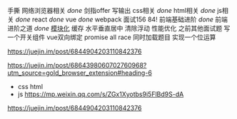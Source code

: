 手撕 
网络浏览器相关 *done*
剑指offer 
写输出 
css相关 *done*
html相关 *done*
js相关 *done*
react *done*
vue *done*
webpack 
面试156  84!
前端基础进阶 *done*
前端进阶之道 *done*
[模块化](https://mp.weixin.qq.com/s/ZGx1Xyotbs9i5FlBd9S-dA)
缓存
水平垂直居中 
清除浮动
性能优化
之前其他面试题
写一个开关组件
vue双向绑定
promise all race 同时加载题目
实现一个位运算

https://juejin.im/post/6844904203110842376

https://juejin.im/post/6864398060702760968?utm_source=gold_browser_extension#heading-6

- css html
- js 
https://mp.weixin.qq.com/s/ZGx1Xyotbs9i5FlBd9S-dA

https://juejin.im/post/6844904203110842376
